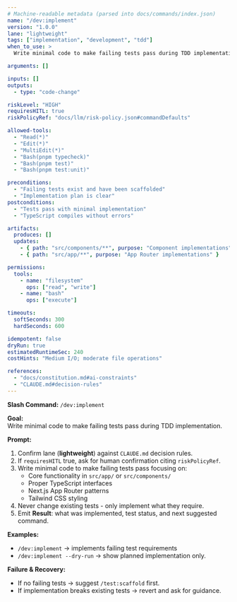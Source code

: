 ```yaml
---
# Machine-readable metadata (parsed into docs/commands/index.json)
name: "/dev:implement"
version: "1.0.0"
lane: "lightweight"
tags: ["implementation", "development", "tdd"]
when_to_use: >
  Write minimal code to make failing tests pass during TDD implementation.

arguments: []

inputs: []
outputs:
  - type: "code-change"

riskLevel: "HIGH"
requiresHITL: true
riskPolicyRef: "docs/llm/risk-policy.json#commandDefaults"

allowed-tools:
  - "Read(*)"
  - "Edit(*)"
  - "MultiEdit(*)"
  - "Bash(pnpm typecheck)"
  - "Bash(pnpm test)"
  - "Bash(pnpm test:unit)"

preconditions:
  - "Failing tests exist and have been scaffolded"
  - "Implementation plan is clear"
postconditions:
  - "Tests pass with minimal implementation"
  - "TypeScript compiles without errors"

artifacts:
  produces: []
  updates:
    - { path: "src/components/**", purpose: "Component implementations" }
    - { path: "src/app/**", purpose: "App Router implementations" }

permissions:
  tools:
    - name: "filesystem"
      ops: ["read", "write"]
    - name: "bash"
      ops: ["execute"]

timeouts:
  softSeconds: 300
  hardSeconds: 600

idempotent: false
dryRun: true
estimatedRuntimeSec: 240
costHints: "Medium I/O; moderate file operations"

references:
  - "docs/constitution.md#ai-constraints"
  - "CLAUDE.md#decision-rules"
---
```


**Slash Command:** `/dev:implement`

**Goal:**  
Write minimal code to make failing tests pass during TDD implementation.

**Prompt:**  
1) Confirm lane (**lightweight**) against `CLAUDE.md` decision rules.  
2) If `requiresHITL` true, ask for human confirmation citing `riskPolicyRef`.  
3) Write minimal code to make failing tests pass focusing on:
   - Core functionality in `src/app/` or `src/components/`
   - Proper TypeScript interfaces
   - Next.js App Router patterns
   - Tailwind CSS styling
4) Never change existing tests - only implement what they require.
5) Emit **Result**: what was implemented, test status, and next suggested command.

**Examples:**  
- `/dev:implement` → implements failing test requirements
- `/dev:implement --dry-run` → show planned implementation only.

**Failure & Recovery:**  
- If no failing tests → suggest `/test:scaffold` first.
- If implementation breaks existing tests → revert and ask for guidance.
